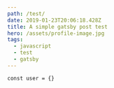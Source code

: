 ```yaml
---
path: /test/
date: 2019-01-23T20:06:18.428Z
title: A simple gatsby post test
hero: /assets/profile-image.jpg
tags:
  - javascript
  - test
  - gatsby
---
```

```
const user = {}
```
